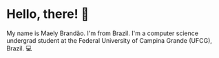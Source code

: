 # Hello, there! :frog:

My name is Maely Brandão. I'm from Brazil. I'm a computer science undergrad student at the Federal University of Campina Grande (UFCG), Brazil. :computer:

